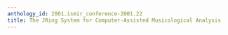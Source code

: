 ```yaml
---
anthology_id: 2001.ismir_conference-2001.22
title: The JRing System for Computer-Assisted Musicological Analysis
---
```


